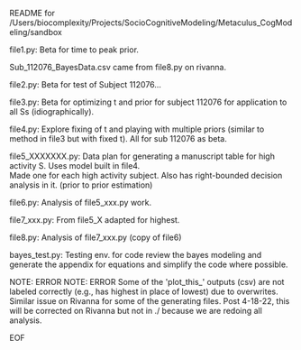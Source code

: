 README for /Users/biocomplexity/Projects/SocioCognitiveModeling/Metaculus_CogModeling/sandbox

file1.py:
    Beta for time to peak prior.

Sub_112076_BayesData.csv came from file8.py on rivanna.

file2.py:
    Beta for test of Subject 112076...
    
file3.py:
    Beta for optimizing t and prior for subject 112076 
    for application to all Ss (idiographically).
    
file4.py:
    Explore fixing of t and playing with multiple priors 
    (similar to method in file3 but with fixed t).  All for sub
    112076 as beta.
    
file5_XXXXXXX.py:
    Data plan for generating a manuscript table for high activity
    S.  Uses model built in file4.  
    Made one for each high activity subject.
    Also has right-bounded decision analysis in it. (prior to prior estimation)
    
file6.py:
    Analysis of file5_xxx.py work.
    
file7_xxx.py:
    From file5_X adapted for highest.
    
file8.py:
    Analysis of file7_xxx.py (copy of file6)

bayes_test.py:
    Testing env. for code review the bayes modeling and
    generate the appendix for equations and simplify the code
    where possible.

NOTE: ERROR
NOTE: ERROR
Some of the 'plot_this_' outputs (csv) are not labeled correctly (e.g., has highest
in place of lowest) due to overwrites.   Similar issue on Rivanna for some of the
generating files.  Post 4-18-22, this will be corrected on Rivanna but not in ./ because
we are redoing all analysis.


EOF